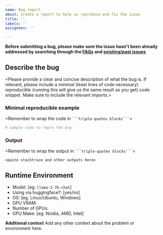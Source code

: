 ```yaml
---
name: Bug report
about: Create a report to help us reproduce and fix the issue
title: ''
labels: ''
assignees: ''

---
```


**Before submitting a bug, please make sure the issue hasn't been already addressed by searching through the [FAQs](https://github.com/facebookresearch/llama/blob/main/FAQ.md) and [existing/past issues](https://github.com/facebookresearch/llama/issues)**

## Describe the bug
<Please provide a clear and concise description of what the bug is. If relevant, please include a _minimal_ (least lines of code necessary) _reproducible_ (running this will give us the same result as you get) code snippet. Make sure to include the relevant imports.>

### Minimal reproducible example
<Remember to wrap the code in ```` ```triple-quotes blocks``` ````>

```python
# sample code to repro the bug
```

### Output
<Remember to wrap the output in ```` ```triple-quotes blocks``` ````>

```
<paste stacktrace and other outputs here>
```

## Runtime Environment
- Model: [eg: `llama-2-7b-chat`]
- Using via huggingface?: [yes/no]
- OS: [eg. Linux/Ubuntu, Windows]
- GPU VRAM: 
- Number of GPUs:
- GPU Make: [eg: Nvidia, AMD, Intel]

**Additional context**
Add any other context about the problem or environment here.
